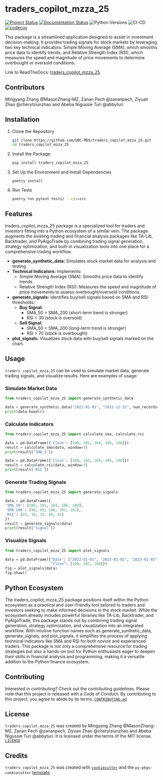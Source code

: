# traders_copilot_mzza_25

[![Project Status](https://www.repostatus.org/badges/latest/active.svg)](https://www.repostatus.org/#active) [![Documentation Status](https://readthedocs.org/projects/traders-copilot-mzza-25/badge/?version=latest)](https://traders-copilot-mzza-25.readthedocs.io/en/latest/?badge=latest) ![Python Versions](https://img.shields.io/pypi/pyversions/traders-copilot-mzza-25) ![CI-CD](https://github.com/UBC-MDS/traders-copilot-mzza-25/actions/workflows/ci-cd.yml/badge.svg) [![codecov](https://codecov.io/github/UBC-MDS/traders_copilot_mzza_25/branch/main/graph/badge.svg)](https://app.codecov.io/github/UBC-MDS/traders_copilot_mzza_25)

This package is a streamlined application designed to assist in investment decision-making. It provides trading signals for stock markets by leveraging two key technical indicators: Simple Moving Average (SMA), which smooths price data to identify trends, and Relative Strength Index (RSI), which measures the speed and magnitude of price movements to determine overbought or oversold conditions.

Link to ReadTheDocs: [traders_copilot_mzza_25](https://traders-copilot-mzza-25.readthedocs.io/en/latest/)

## Contributors

Mingyang Zhang @MasonZhang-MZ, Zanan Pech @zananpech, Ziyuan Zhao @cherylziunzhao and Abeba Nigussie Turi @abbyturi

## Installation

1.  Clone the Repository

    ``` sh
    git clone https://github.com/UBC-MDS/traders_copilot_mzza_25.git
    cd traders_copilot_mzza_25
    ```

2.  Install the Package:

    ``` sh
    pip install traders_copilot_mzza_25
    ```

3.  Set Up the Environment and Install Dependencies

    ``` shell
    poetry install
    ```

4.  Run Tests

    ``` sh
    poetry run pytest tests/ --cov=src
    ```

## Features

traders_copilot_mzza_25 package is a specialized tool for traders and investors fitting into a Python ecosystem of a similar vein. The package augments the existing trading and financial analysis packages like TA-Lib, Backtrader, and PyAlgoTrade by combining trading signal generation, strategy optimization, and built-in visualization tools into one place for a comprehensive trading workflow.

-   **generate_synthetic_data:** Simulates stock market data for analysis and testing.
-   **Technical Indicators:** Implements:
    -   Simple Moving Average (SMA): Smooths price data to identify trends.
    -   Relative Strength Index (RSI): Measures the speed and magnitude of price movements to assess overbought/oversold conditions.
-   **generate_signals:** Identifies buy/sell signals based on SMA and RSI thresholds:
    -   **Buy Signal:**
        -   SMA_50 \> SMA_200 (short-term trend is stronger)
        -   RSI \< 30 (stock is oversold)
    -   **Sell Signal:**
        -   SMA_50 \< SMA_200 (long-term trend is stronger)
        -   RSI \> 70 (stock is overbought)
-   **plot_signals:** Visualizes stock data with buy/sell signals marked on the chart.

## Usage

`traders_copilot_mzza_25` can be used to simulate market data, generate trading signals, and visualize results. Here are examples of usage:

### Simulate Market Data

``` python
from traders_copilot_mzza_25 import generate_synthetic_data

data = generate_synthetic_data("2021-01-01", "2021-12-31", num_records=252, seed=40)
print(data.head())
```

### Calculate Indicators

``` python
from traders_copilot_mzza_25 import calculate_sma, calculate_rsi

data = pd.DataFrame({'Close': [100, 102, 104, 106, 108]})
result = calculate_sma(data, window=3)
print(result['SMA_3'])

data = pd.DataFrame({'Close': [100, 102, 104, 106, 108]})
result = calculate_rsi(data, window=3)
print(result['RSI'])
```

### Generate Trading Signals

``` python
from traders_copilot_mzza_25 import generate_signals

data = pd.DataFrame({
'SMA_50': [100, 102, 104, 106, 108],
'SMA_200': [98, 99, 100, 101, 102],
'RSI': [25, 30, 35, 40, 45]
})
result = generate_signals(data)
print(result['Signal'])
```

### Visualize Signals

``` python
from traders_copilot_mzza_25 import plot_signals

data = pd.DataFrame({"Date": ["2023-01-01", "2023-01-02", "2023-01-03"],
                     "Close": [100, 102, 104]})
fig = plot_signals(data)
fig.show()
```

## Python Ecosystem

The traders_copilot_mzza_25 package positions itself within the Python ecosystem as a practical and user-friendly tool tailored to traders and investors seeking to make informed decisions in the stock market. While the ecosystem already includes powerful libraries like TA-Lib, Backtrader, and PyAlgoTrade, this package stands out by combining trading signal generation, strategy optimization, and visualization into an integrated workflow. With intuitive function names such as generate_synthetic_data, generate_signals, and plot_signals, it simplifies the process of applying technical indicators like SMA and RSI for both novice and experienced traders. This package is not only a comprehensive resource for trading strategies but also a hands-on tool for Python enthusiasts eager to deepen their skills in financial analysis and programming, making it a versatile addition to the Python finance ecosystem.

## Contributing

Interested in contributing? Check out the contributing guidelines. Please note that this project is released with a Code of Conduct. By contributing to this project, you agree to abide by its terms. [`CONTRIBUTING.md`](https://github.com/UBC-MDS/traders_copilot_mzza_25/blob/main/CONTRIBUTING.md)

## License

`traders_copilot_mzza_25` was created by Mingyang Zhang @MasonZhang-MZ, Zanan Pech @zananpech, Ziyuan Zhao @cherylziunzhao and Abeba Nigussie Turi @abbyturi. It is licensed under the terms of the MIT license. [`LICENSE`](https://github.com/UBC-MDS/traders_copilot_mzza_25/blob/main/LICENSE)

## Credits

`traders_copilot_mzza_25` was created with [`cookiecutter`](https://cookiecutter.readthedocs.io/en/latest/) and the `py-pkgs-cookiecutter` [template](https://github.com/py-pkgs/py-pkgs-cookiecutter).
